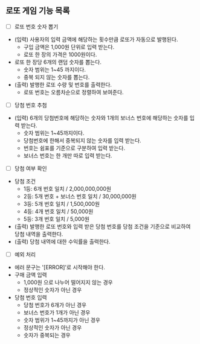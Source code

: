 ## 로또 게임 기능 목록

- [ ] 로또 번호 숫자 뽑기
- (입력) 사용자의 입력 금액에 해당하는 횟수만큼 로또가 자동으로 발행된다.
  - 구입 금액은 1,000원 단위로 입력 받는다.
  - 로또 한 장의 가격은 1000원이다.
- 로또 한 장당 6개의 랜덤 숫자를 뽑는다.
  - 숫자 범위는 1~45 까지이다.
  - 중복 되지 않는 숫자를 뽑는다.
- (출력) 발행한 로또 수량 및 번호를 출력한다.
  - 로또 번호는 오름차순으로 정렬하여 보여준다.

- [ ] 당첨 번호 추첨
- (입력) 6개의 당첨번호에 해당하는 숫자와 1개의 보너스 번호에 해당하는 숫자를 입력 받는다.
  - 숫자 범위는 1~45까지이다.
  - 당첨번호에 한해서 중복되지 않는 숫자를 입력 받는다.
  - 번호는 쉼표를 기준으로 구분하여 입력 받는다.
  - 보너스 번호는 한 개만 따로 입력 받는다.

- [ ] 당첨 여부 확인
- 당첨 조건
  - 1등: 6개 번호 일치 / 2,000,000,000원
  - 2등: 5개 번호 + 보너스 번호 일치 / 30,000,000원
  - 3등: 5개 번호 일치 / 1,500,000원
  - 4등: 4개 번호 일치 / 50,000원
  - 5등: 3개 번호 일치 / 5,000원
- (출력) 발행한 로또 번호와 입력 받은 당첨 번호를 당첨 조건을 기준으로 비교하여 당첨 내역을 출력한다.
- (출력) 당첨 내역에 대한 수익률을 출력한다.

- [ ] 예외 처리
- 에러 문구는 '[ERROR]'로 시작해야 한다.
- 구매 금액 입력
  - 1,000원 으로 나누어 떨어지지 않는 경우
  - 정상적인 숫자가 아닌 경우 
- 당첨 번호 입력
  - 당첨 번호가 6개가 아닌 경우
  - 보너스 번호가 1개가 아닌 경우
  - 숫자 범위가 1~45까지가 아닌 경우
  - 정상적인 숫자가 아닌 경우
  - 숫자가 중복되는 경우